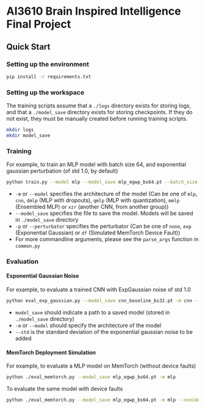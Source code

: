 # AI3610 Brain Inspired Intelligence Final Project

## Quick Start

### Setting up the environment

```sh
pip install -r requirements.txt
```

### Setting up the workspace

The training scripts assume that a `./logs` directory exists for storing logs, and that a `./model_save` directory exists for storing checkpoints. If they do not exist, they must be manually created before running training scripts.

```sh
mkdir logs
mkdir model_save
```

### Training

For example, to train an MLP model with batch size 64, and exponential gaussian perturbation (of std 1.0, by default)

```sh
python train.py --model mlp --model_save mlp_egwp_bs64.pt --batch_size 64 -p exp
```

- `-m` or `--model` specifies the architecture of the model (Can be one of `mlp`, `cnn`, `dmlp` (MLP with dropouts), `qmlp` (MLP with quantization), `mmlp` (Ensembled MLP) or `xzr` (another CNN, from another group))
- `--model_save` specifies the file to save the model. Models will be saved in `./model_save` directory
- `-p` or `--perturbator` specifies the perturbator (Can be one of `none`, `exp` (Exponential Gaussian) or `df` (Simulated MemTorch Device Fault))
- For more commandline arguments, please see the `parse_args` function in `common.py`

### Evaluation

#### Exponential Gaussian Noise

For example, to evaluate a trained CNN with ExpGaussian noise of std 1.0

```sh
python eval_exp_gaussian.py --model_save cnn_baseline_bs32.pt -m cnn --std 1.0
```

- `model_save` should indicate a path to a saved model (stored in `./model_save` directory)
- `-m` or `--model` should specify the architecture of the model
- `--std` is the standard deviation of the exponential gaussian noise to be added

#### MemTorch Deployment Simulation

For example, to evaluate a MLP model on MemTorch (without device faults)

```sh
python ./eval_memtorch.py --model_save mlp_egwp_bs64.pt -m mlp
```

To evaluate the same model with device faults

```sh
python ./eval_memtorch.py --model_save mlp_egwp_bs64.pt -m mlp --nonideality device_faults
```
